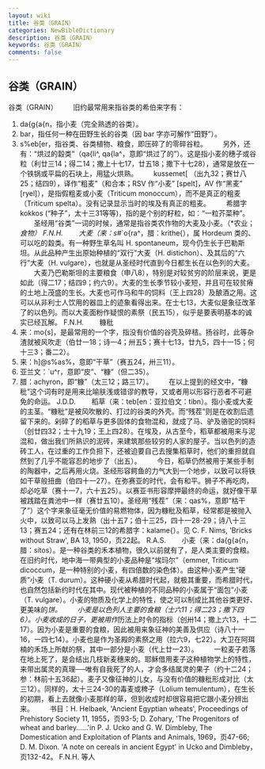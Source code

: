 ```yaml
---
layout: wiki
title: 谷类（GRAIN）
categories: NewBibleDictionary
description: 谷类（GRAIN）
keywords: 谷类（GRAIN）
comments: false
---
```


## 谷类（GRAIN）



谷类（GRAIN）
　　旧约最常用来指谷类的希伯来字有：
1. da{g{a{n，指小麦（完全熟透的谷类）。
2. bar，指任何一种在田野生长的谷类（因 bar
字亦可解作“田野”）。
3. s%eb[er，指谷类、谷类植物、粮食，即压碎了的零碎谷粒。
　　另外，还有：“烘过的縠类”（qa{li^, qa{la^，意即“烘过了的”）。这是指小麦的穗子或谷粒（利廿三14；得二14；撒上十七17，廿五18；撒下十七28），通常是放在一个铁锅或平扁的石块上，用猛火烘熟。
　　kussemet[ （出九32；赛廿八25；结四9），译作“粗麦”（和合本；RSV 作“小麦” [spelt]，AV 作“黑麦” [ryel]），是指假粗麦或小麦（Triticum monoccum），而不是真正的粗麦（Triticum
spelta）。没有记录显示当时的埃及有真正的粗麦。
　　希腊字 kokkos (“种子”，太十三31等等)，指的是个别的籽粒，如：“一粒芥菜种”。
　　圣经用“谷类”一词的时候，通常是指谷类农作物的大麦及小麦。（*农业；*食物）
F.N.H.
　　大麦（来：s*#`o{ra^，腊：krithe{），属 Hordeum 类的、可以吃的縠类。有一种野生草名叫 H. spontaneum，现今仍生长于巴勒斯坦。从此品种产生出原始种植的“双行”大麦（H. distichon）、及其后的“六行”大麦（H. vulgare），也就是从圣经时代直到今日都生长在以色列的大麦。
　　大麦乃巴勒斯坦的主要粮食（申八8），特别是对较贫穷的阶层来说，更是如此（得二17；结四9；约六9）。大麦的生长季节较小麦短，并且可在较贫瘠的土地上茂盛的生长。大麦也可作马和牛的饲料（王上四28）及酿酒之用。这可以从非利士人饮用的器皿上的迹象看得出来。在士七13，大麦似是象征改革了的以色列。而以大麦面粉作疑恨的素祭（民五15），似乎是要表明基本的诚实已经瓦解。
F.N.H.
　　糠秕
1. 来：mo{s]，是最常用的一个字，指没有价值的谷壳及碎秸。扬谷时，此等杂渣就被风吹走（伯廿一18；诗一4；卅五5；赛十七13，廿九5，四十一15；何十三3；番二2）。
2. 来：h]@s%as%，意即“干草”（赛五24，卅三11）。
3. 亚兰文：`u^r，意即“皮”、“糠”（但二35）。
4. 腊：achyron，即“糠”（太三12；路三17）。
　　在以上提到的经文中，“糠秕”这个词有时是用来比喻肤浅或错谬的教导，又或者用以形容行恶者不可避免的命运。
J.D.D.
　　稻草（来：teb[en：亚拉伯文：tibn）。指小麦或大麦的主茎。“糠秕”是被风吹散的、打过的谷类的外壳。而“残茬”则是在收割后遗留下来的。剁碎了的稻草与更多固体的食物混和，就成了马、驴及骆驼的饲料（创廿四32；士十九19；王上四28）。在埃及，从古至今，稻草都被用来与泥混和，做出我们所熟识的泥砖，来建筑那些较穷的人家的屋子。当以色列的造砖工人，在过重的工作负担下，还被迫要自己去搜集稻草时，他们的重担就自然到了几乎不能容忍的地步了（出五）。
　　今日，稻草仍然被用于某些手制的陶器中，之后再用火烧。圣经形容鳄鱼的力气大到一个地步，以致可以将铁如干草般扭曲（伯四十一27）。在弥赛亚的时代，会有和平。狮子不再吃肉，却必吃草（赛十一7，六十五25）。以赛亚书形容摩押最终的命运，就好像干草被践踏在粪池中一样（赛廿五10）。圣经用“残茬”（来：qas%，意即“枯干了”）这个字来象征毫无价值的易燃物体，因为糠秕及稻草，经常都是被抛入火中，以致可以马上发熟（出十五7；伯十三25，四十一28-29；诗八十三13；赛五24；还有在林前三12的希腊字：kalame{）。见 C. F. Nims, 'Bricks
without Straw', BA 13, 1950，页22起。
R.A.S.
　　小麦（来：da{g{a{n，腊：sitos）。是一种谷类的禾本植物，很久以前就有了，是人类主要的食粮。在旧约时代，地中海一带典型的小麦品种是“埃玛尔”（emmer, Triticum dicoccum，是一种特别的小麦，有四倍数的染色体）。由这种小麦产生“硬质”小麦（T. durum）。这种硬小麦从希腊时代起，就极其重要，而希腊时代，也自然包括新约时代在其中。现代被种植的不同品种的小麦属于“面包”小麦（T. vulgare）。小麦的物质及化学上的特性，使之可以制成比其他谷类更好、更美味的*饼。
　　小麦是以色列人主要的食粮（士六11；得二23；撒下四6）。小麦收成的日子，更被用作*历法上时令的指标（创卅14；撒上六13，十二17）。因为小麦是重要的食粮，因此被用来象征神的美善及供应（诗八十一16，一四七14）。小麦也是作为圣殿的素祭之用（拉六9，七22）。大卫在阿珥楠的禾场上所献的祭，其中一部分是小麦（代上廿一23）。
　　一粒麦子若落在地上死了，是会结出几枝新麦穗来的。耶稣借用麦子这种植物学上的特性，来带出属灵的真理──唯有自我死了的人，才会多结属灵的果子（约十二24；参：林前十五36起）。麦子又像征神的儿女，与没有价值的糠秕形成对比（太三12）。同样的，太十三24-30的毒麦或稗子（Lolium temulentum），在生长的初期，看上去就像小麦那样的草，但到收成时却很容易把它跟小麦分辨出来。
　　书目：H. Helbaek, 'Ancient
Egyptian wheats', Proceedings of
Prehistory Society 11, 1955，页93-5; D. Zohary, 'The Progenitors of
wheat and barley……'in P. J. Ucko and G. W. Dimbleby, The Domestication and Exploitation of Plants and Animals, 1969，页47-66; D. M. Dixon. 'A note
on cereals in ancient Egypt' in Ucko and Dimbleby，页132-42。
F.N.H. 等人




